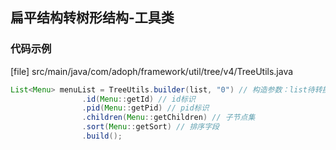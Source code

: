 ## 扁平结构转树形结构-工具类

### 代码示例
[file] src/main/java/com/adoph/framework/util/tree/v4/TreeUtils.java
```java
List<Menu> menuList = TreeUtils.builder(list, "0") // 构造参数：list待转换集合，根节点父id
                .id(Menu::getId) // id标识
                .pid(Menu::getPid) // pid标识
                .children(Menu::getChildren) // 子节点集
                .sort(Menu::getSort) // 排序字段
                .build();
